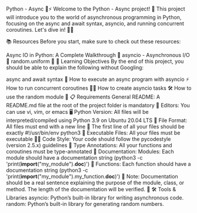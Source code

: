 Python - Async 🐍⚡
Welcome to the Python - Async project! 🚀 This project will introduce you to the world of asynchronous programming in Python, focusing on the async and await syntax, asyncio, and running concurrent coroutines. Let's dive in! 🏊‍♂️

📚 Resources
Before you start, make sure to check out these resources:

Async IO in Python: A Complete Walkthrough 📄
asyncio - Asynchronous I/O 📜
random.uniform 🎲
🎯 Learning Objectives
By the end of this project, you should be able to explain the following without Googling:

async and await syntax 🐍
How to execute an async program with asyncio ⚡
How to run concurrent coroutines 🏃‍♂️
How to create asyncio tasks 🛠️
How to use the random module 🎲
📋 Requirements
General
README: A README.md file at the root of the project folder is mandatory 📖
Editors: You can use vi, vim, or emacs 🖥️
Python Version: All files will be interpreted/compiled using Python 3.9 on Ubuntu 20.04 LTS 🐍
File Format:
All files must end with a new line 📄
The first line of all your files should be exactly #!/usr/bin/env python3 🐍
Executable Files: All your files must be executable 🏃‍♂️
Code Style: Your code should follow the pycodestyle (version 2.5.x) guidelines 🧹
Type Annotations: All your functions and coroutines must be type-annotated 📝
Documentation:
Modules: Each module should have a documentation string (python3 -c 'print(__import__("my_module").__doc__)') 📄
Functions: Each function should have a documentation string (python3 -c 'print(__import__("my_module").my_function.__doc__)') 📝
Note: Documentation should be a real sentence explaining the purpose of the module, class, or method. The length of the documentation will be verified. 📏
🛠️ Tools & Libraries
asyncio: Python’s built-in library for writing asynchronous code.
random: Python’s built-in library for generating random numbers.
